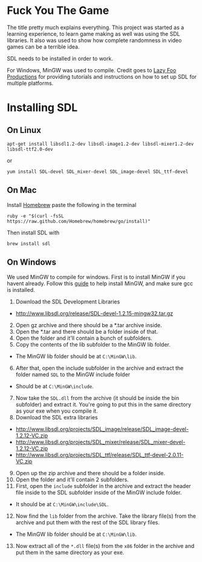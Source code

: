 Fuck You The Game
===========
The title pretty much explains everything. This project was started as a learning experience, to learn game making as well was using the SDL libraries. It also was used to show how complete randomness in video games can be a terrible idea.

SDL needs to be installed in order to work.

For Windows, MinGW was used to compile.
Credit goes to [Lazy Foo Productions](http://lazyfoo.net/) for providing tutorials and instructions on how to set up SDL for multiple platforms.

Installing SDL
===========
## On Linux
```
apt-get install libsdl1.2-dev libsdl-image1.2-dev libsdl-mixer1.2-dev libsdl-ttf2.0-dev
```
or
```
yum install SDL-devel SDL_mixer-devel SDL_image-devel SDL_ttf-devel
```

## On Mac
Install [Homebrew](http://brew.sh/) paste the following in the terminal
```
ruby -e "$(curl -fsSL https://raw.github.com/Homebrew/homebrew/go/install)"
```  
Then install SDL with
```
brew install sdl
```
## On Windows
We used MinGW to compile for windows. First is to install MinGW if you havent already. Follow this [guide](http://www.mingw.org/wiki/Getting_Started) to help install MinGW, and make sure gcc is installed.

1. Download the SDL Development Libraries
  * http://www.libsdl.org/release/SDL-devel-1.2.15-mingw32.tar.gz
2. Open gz archive and there should be a *.tar archive inside.
3. Open the *.tar and there should be a folder inside of that.
4. Open the folder and it'll contain a bunch of subfolders.
5. Copy the contents of the lib subfolder to the MinGW lib folder.
  * The MinGW lib folder should be at `C:\MinGW\lib`.
6. After that, open the include subfolder in the archive and extract the folder named `SDL` to the MinGW include folder
  * Should be at `C:\MinGW\include`.
7. Now take the `SDL.dll` from the archive (it should be inside the bin subfolder) and extract it. You're going to put this in the same directory as your exe when you compile it.
8. Download the SDL extra libraries
  * http://www.libsdl.org/projects/SDL_image/release/SDL_image-devel-1.2.12-VC.zip
  * http://www.libsdl.org/projects/SDL_mixer/release/SDL_mixer-devel-1.2.12-VC.zip
  * http://www.libsdl.org/projects/SDL_ttf/release/SDL_ttf-devel-2.0.11-VC.zip
9. Open up the zip archive and there should be a folder inside.
10. Open the folder and it'll contain 2 subfolders.
11. First, open the `include` subfolder in the archive and extract the header file inside to the SDL subfolder inside of the MinGW include folder. 
  * It should be at `C:\MinGW\include\SDL`.
12. Now find the `lib` folder from the archive. Take the library file(s) from the archive and put them with the rest of the SDL library files.
  * The MinGW lib folder should be at `C:\MinGW\lib`.
13. Now extract all of the `*.dll` file(s) from the `x86` folder in the archive and put them in the same directory as your exe.
